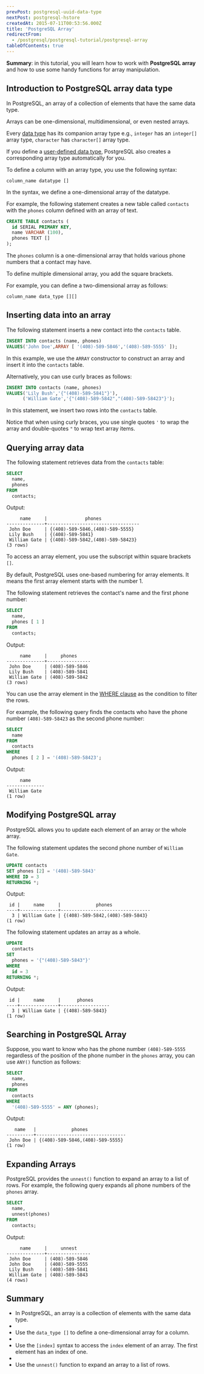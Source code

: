 ```yaml
---
prevPost: postgresql-uuid-data-type
nextPost: postgresql-hstore
createdAt: 2015-07-11T00:53:56.000Z
title: 'PostgreSQL Array'
redirectFrom:
  - /postgresql/postgresql-tutorial/postgresql-array
tableOfContents: true
---
```



**Summary**: in this tutorial, you will learn how to work with **PostgreSQL array** and how to use some handy functions for array manipulation.

## Introduction to PostgreSQL array data type

In PostgreSQL, an array of a collection of elements that have the same data type.

Arrays can be one-dimensional, multidimensional, or even nested arrays.

Every [data type](/postgresql/postgresql-data-types) has its companion array type e.g., `integer` has an `integer[]` array type, `character` has `character[]` array type.

If you define a [user-defined data type](/postgresql/postgresql-user-defined-data-types), PostgreSQL also creates a corresponding array type automatically for you.

To define a column with an array type, you use the following syntax:

```
column_name datatype []
```

In the syntax, we define a one-dimensional array of the datatype.

For example, the following statement creates a new table called `contacts` with the `phones` column defined with an array of text.

```sql
CREATE TABLE contacts (
  id SERIAL PRIMARY KEY,
  name VARCHAR (100),
  phones TEXT []
);
```

The `phones` column is a one-dimensional array that holds various phone numbers that a contact may have.

To define multiple dimensional array, you add the square brackets.

For example, you can define a two-dimensional array as follows:

```
column_name data_type [][]
```

## Inserting data into an array

The following statement inserts a new contact into the `contacts` table.

```sql
INSERT INTO contacts (name, phones)
VALUES('John Doe',ARRAY [ '(408)-589-5846','(408)-589-5555' ]);
```

In this example, we use the `ARRAY` constructor to construct an array and insert it into the `contacts` table.

Alternatively, you can use curly braces as follows:

```sql
INSERT INTO contacts (name, phones)
VALUES('Lily Bush','{"(408)-589-5841"}'),
      ('William Gate','{"(408)-589-5842","(408)-589-58423"}');
```

In this statement, we insert two rows into the `contacts` table.

Notice that when using curly braces, you use single quotes `'` to wrap the array and double-quotes `"` to wrap text array items.

## Querying array data

The following statement retrieves data from the `contacts` table:

```sql
SELECT
  name,
  phones
FROM
  contacts;
```

Output:

```
     name     |              phones
--------------+----------------------------------
 John Doe     | {(408)-589-5846,(408)-589-5555}
 Lily Bush    | {(408)-589-5841}
 William Gate | {(408)-589-5842,(408)-589-58423}
(3 rows)
```

To access an array element, you use the subscript within square brackets `[]`.

By default, PostgreSQL uses one-based numbering for array elements. It means the first array element starts with the number 1.

The following statement retrieves the contact's name and the first phone number:

```sql
SELECT
  name,
  phones [ 1 ]
FROM
  contacts;
```

Output:

```
     name     |     phones
--------------+----------------
 John Doe     | (408)-589-5846
 Lily Bush    | (408)-589-5841
 William Gate | (408)-589-5842
(3 rows)
```

You can use the array element in the [WHERE clause](/postgresql/postgresql-where) as the condition to filter the rows.

For example, the following query finds the contacts who have the phone number `(408)-589-58423` as the second phone number:

```sql
SELECT
  name
FROM
  contacts
WHERE
  phones [ 2 ] = '(408)-589-58423';
```

Output:

```
     name
--------------
 William Gate
(1 row)
```

## Modifying PostgreSQL array

PostgreSQL allows you to update each element of an array or the whole array.

The following statement updates the second phone number of `William Gate`.

```sql
UPDATE contacts
SET phones [2] = '(408)-589-5843'
WHERE ID = 3
RETURNING *;
```

Output:

```
 id |     name     |             phones
----+--------------+---------------------------------
  3 | William Gate | {(408)-589-5842,(408)-589-5843}
(1 row)
```

The following statement updates an array as a whole.

```sql
UPDATE
  contacts
SET
  phones = '{"(408)-589-5843"}'
WHERE
  id = 3
RETURNING *;
```

Output:

```
 id |     name     |      phones
----+--------------+------------------
  3 | William Gate | {(408)-589-5843}
(1 row)
```

## Searching in PostgreSQL Array

Suppose, you want to know who has the phone number `(408)-589-5555` regardless of the position of the phone number in the `phones` array, you can use `ANY()` function as follows:

```sql
SELECT
  name,
  phones
FROM
  contacts
WHERE
  '(408)-589-5555' = ANY (phones);
```

Output:

```
   name   |             phones
----------+---------------------------------
 John Doe | {(408)-589-5846,(408)-589-5555}
(1 row)
```

## Expanding Arrays

PostgreSQL provides the `unnest()` function to expand an array to a list of rows. For example, the following query expands all phone numbers of the `phones` array.

```sql
SELECT
  name,
  unnest(phones)
FROM
  contacts;
```

Output:

```
     name     |     unnest
--------------+----------------
 John Doe     | (408)-589-5846
 John Doe     | (408)-589-5555
 Lily Bush    | (408)-589-5841
 William Gate | (408)-589-5843
(4 rows)
```

## Summary

- In PostgreSQL, an array is a collection of elements with the same data type.
-
- Use the `data_type []` to define a one-dimensional array for a column.
-
- Use the `[index]` syntax to access the `index` element of an array. The first element has an index of one.
-
- Use the `unnest()` function to expand an array to a list of rows.
